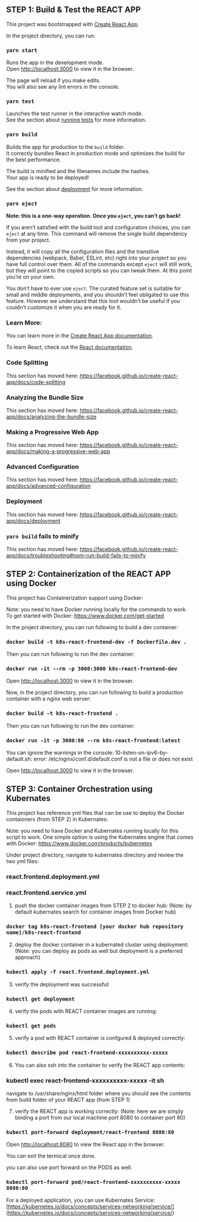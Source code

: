 ## STEP 1: Build & Test the REACT APP

This project was bootstrapped with [Create React App](https://github.com/facebook/create-react-app).

In the project directory, you can run:

### `yarn start`

Runs the app in the development mode.<br />
Open [http://localhost:3000](http://localhost:3000) to view it in the browser.

The page will reload if you make edits.<br />
You will also see any lint errors in the console.

### `yarn test`

Launches the test runner in the interactive watch mode.<br />
See the section about [running tests](https://facebook.github.io/create-react-app/docs/running-tests) for more information.

### `yarn build`

Builds the app for production to the `build` folder.<br />
It correctly bundles React in production mode and optimizes the build for the best performance.

The build is minified and the filenames include the hashes.<br />
Your app is ready to be deployed!

See the section about [deployment](https://facebook.github.io/create-react-app/docs/deployment) for more information.

### `yarn eject`

**Note: this is a one-way operation. Once you `eject`, you can’t go back!**

If you aren’t satisfied with the build tool and configuration choices, you can `eject` at any time. This command will remove the single build dependency from your project.

Instead, it will copy all the configuration files and the transitive dependencies (webpack, Babel, ESLint, etc) right into your project so you have full control over them. All of the commands except `eject` will still work, but they will point to the copied scripts so you can tweak them. At this point you’re on your own.

You don’t have to ever use `eject`. The curated feature set is suitable for small and middle deployments, and you shouldn’t feel obligated to use this feature. However we understand that this tool wouldn’t be useful if you couldn’t customize it when you are ready for it.

### Learn More: 

You can learn more in the [Create React App documentation](https://facebook.github.io/create-react-app/docs/getting-started).

To learn React, check out the [React documentation](https://reactjs.org/).

### Code Splitting

This section has moved here: https://facebook.github.io/create-react-app/docs/code-splitting

### Analyzing the Bundle Size

This section has moved here: https://facebook.github.io/create-react-app/docs/analyzing-the-bundle-size

### Making a Progressive Web App

This section has moved here: https://facebook.github.io/create-react-app/docs/making-a-progressive-web-app

### Advanced Configuration

This section has moved here: https://facebook.github.io/create-react-app/docs/advanced-configuration

### Deployment

This section has moved here: https://facebook.github.io/create-react-app/docs/deployment

### `yarn build` fails to minify

This section has moved here: https://facebook.github.io/create-react-app/docs/troubleshooting#npm-run-build-fails-to-minify

## STEP 2: Containerization of the REACT APP using Docker 

This project has Containerization support using Docker: 

Note: you need to have Docker running locally for the commands to work. 
To get started with Docker: https://www.docker.com/get-started

In the project directory, you can run following to build a dev container:

### `docker build -t k8s-react-frontend-dev -f Dockerfile.dev .`

Then you can run following to run the  dev container:

### `docker run -it --rm -p 3000:3000 k8s-react-frontend-dev`

Open [http://localhost:3000](http://localhost:3000) to view it in the browser.

Now, in the project directory, you can run following to build a production container with a nginx web server:

### `docker build -t k8s-react-frontend .`

Then you can run following to run the  dev container:

### `docker run -it -p 3000:80 --rm k8s-react-frontend:latest`

You can ignore the warnings in the console:
10-listen-on-ipv6-by-default.sh: error: /etc/nginx/conf.d/default.conf is not a file or does not exist

Open [http://localhost:3000](http://localhost:3000) to view it in the browser.


## STEP 3: Container Orchestration using Kubernates 

This project has reference yml files that can be use to deploy the Docker contaioners (from STEP 2) in Kubernates:

Note: you need to have Docker and Kubernates running locally for this script to work. 
One simple option is using the Kubernates engine that comes with Docker: https://www.docker.com/products/kubernetes

Under project directory, navigate to kubernates directory and review the two yml files: 

### react.frontend.deployment.yml
### react.frontend.service.yml

1. push the docker container images from STEP 2 to docker hub:
(Note: by default kubernates search for container images from Docker hub)

### `docker tag k8s-react-frontend [your docker hub repository name]/k8s-react-frontend`

2. deploy the docker container in a kubernated cluster using deployment:
(Note: you can deploy as pods as well but deployment is a preferred approach)

### `kubectl apply -f react.frontend.deployment.yml` 

3. verify the deployment was successful: 
### `kubectl get deployment` 

4. verify the pods with REACT container images are running: 
### `kubectl get pods`

5. verify a pod with REACT container is confgured & deployed correctly: 
### `kubectl describe pod react-frontend-xxxxxxxxxx-xxxxx`

6. You can also ssh into the container to verify the REACT app contents: 
### kubectl exec react-frontend-xxxxxxxxxx-xxxxx -it sh

navigate to /usr/share/nginx/html folder where you should see the contents from build folder of your REACT app (from STEP 1)

7. verify the REACT app is working correctly: 
(Note: here we are simply binding a port from our local machine port 8080 to container port 80)
### `kubectl port-forward deployment/react-frontend 8080:80`  

Open [http://localhost:8080](http://localhost:8080) to view the React app in the browser. 

You can exit the termical once done. 

you can also use port forward on the PODS as well. 
### `kubectl port-forward pod/react-frontend-xxxxxxxxxx-xxxxx 8080:80`  

For a deployed application, you can use Kubernates Service: 
[https://kubernetes.io/docs/concepts/services-networking/service/] (https://kubernetes.io/docs/concepts/services-networking/service/)
